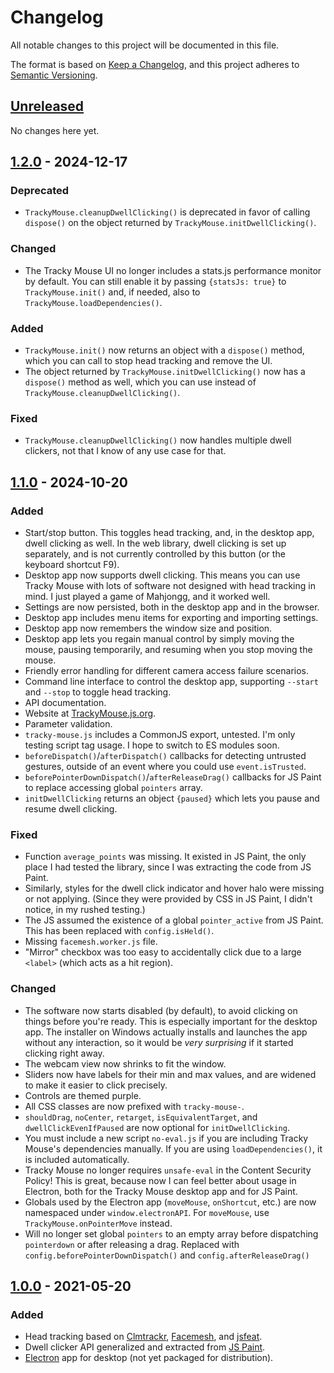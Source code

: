 # Changelog
All notable changes to this project will be documented in this file.

The format is based on [Keep a Changelog](https://keepachangelog.com/en/1.0.0/),
and this project adheres to [Semantic Versioning](https://semver.org/spec/v2.0.0.html).

## [Unreleased]

No changes here yet.

## [1.2.0] - 2024-12-17

### Deprecated
- `TrackyMouse.cleanupDwellClicking()` is deprecated in favor of calling `dispose()` on the object returned by `TrackyMouse.initDwellClicking()`.

### Changed
- The Tracky Mouse UI no longer includes a stats.js performance monitor by default. You can still enable it by passing `{statsJs: true}` to `TrackyMouse.init()` and, if needed, also to `TrackyMouse.loadDependencies()`.

### Added
- `TrackyMouse.init()` now returns an object with a `dispose()` method, which you can call to stop head tracking and remove the UI.
- The object returned by `TrackyMouse.initDwellClicking()` now has a `dispose()` method as well, which you can use instead of `TrackyMouse.cleanupDwellClicking()`.

### Fixed
- `TrackyMouse.cleanupDwellClicking()` now handles multiple dwell clickers, not that I know of any use case for that.

## [1.1.0] - 2024-10-20

### Added
- Start/stop button. This toggles head tracking, and, in the desktop app, dwell clicking as well. In the web library, dwell clicking is set up separately, and is not currently controlled by this button (or the keyboard shortcut F9).
- Desktop app now supports dwell clicking. This means you can use Tracky Mouse with lots of software not designed with head tracking in mind. I just played a game of Mahjongg, and it worked well.
- Settings are now persisted, both in the desktop app and in the browser.
- Desktop app includes menu items for exporting and importing settings.
- Desktop app now remembers the window size and position.
- Desktop app lets you regain manual control by simply moving the mouse, pausing temporarily, and resuming when you stop moving the mouse.
- Friendly error handling for different camera access failure scenarios.
- Command line interface to control the desktop app, supporting `--start` and `--stop` to toggle head tracking.
- API documentation.
- Website at [TrackyMouse.js.org](https://trackymouse.js.org/).
- Parameter validation.
- `tracky-mouse.js` includes a CommonJS export, untested. I'm only testing script tag usage. I hope to switch to ES modules soon.
- `beforeDispatch()`/`afterDispatch()` callbacks for detecting untrusted gestures, outside of an event where you could use `event.isTrusted`.
- `beforePointerDownDispatch()`/`afterReleaseDrag()` callbacks for JS Paint to replace accessing global `pointers` array.
- `initDwellClicking` returns an object `{paused}` which lets you pause and resume dwell clicking.

### Fixed
- Function `average_points` was missing. It existed in JS Paint, the only place I had tested the library, since I was extracting the code from JS Paint.
- Similarly, styles for the dwell click indicator and hover halo were missing or not applying. (Since they were provided by CSS in JS Paint, I didn't notice, in my rushed testing.)
- The JS assumed the existence of a global `pointer_active` from JS Paint. This has been replaced with `config.isHeld()`.
- Missing `facemesh.worker.js` file.
- "Mirror" checkbox was too easy to accidentally click due to a large `<label>` (which acts as a hit region).

### Changed
- The software now starts disabled (by default), to avoid clicking on things before you're ready. This is especially important for the desktop app. The installer on Windows actually installs and launches the app without any interaction, so it would be *very surprising* if it started clicking right away.
- The webcam view now shrinks to fit the window.
- Sliders now have labels for their min and max values, and are widened to make it easier to click precisely.
- Controls are themed purple.
- All CSS classes are now prefixed with `tracky-mouse-`.
- `shouldDrag`, `noCenter`, `retarget`, `isEquivalentTarget`, and `dwellClickEvenIfPaused` are now optional for `initDwellClicking`.
- You must include a new script `no-eval.js` if you are including Tracky Mouse's dependencies manually. If you are using `loadDependencies()`, it is included automatically.
- Tracky Mouse no longer requires `unsafe-eval` in the Content Security Policy! This is great, because now I can feel better about usage in Electron, both for the Tracky Mouse desktop app and for JS Paint.
- Globals used by the Electron app (`moveMouse`, `onShortcut`, etc.) are now namespaced under `window.electronAPI`. For `moveMouse`, use `TrackyMouse.onPointerMove` instead.
- Will no longer set global `pointers` to an empty array before dispatching `pointerdown` or after releasing a drag. Replaced with `config.beforePointerDownDispatch()` and `config.afterReleaseDrag()`

## [1.0.0] - 2021-05-20
### Added
- Head tracking based on [Clmtrackr](https://github.com/auduno/clmtrackr), [Facemesh](https://github.com/tensorflow/tfjs-models/tree/master/facemesh#mediapipe-facemesh), and [jsfeat](https://github.com/inspirit/jsfeat).
- Dwell clicker API generalized and extracted from [JS Paint](https://github.com/1j01/jspaint).
- [Electron](https://electronjs.org/) app for desktop (not yet packaged for distribution).


[Unreleased]: https://github.com/1j01/tracky-mouse/compare/v1.2.0...HEAD
[1.2.0]: https://github.com/1j01/tracky-mouse/compare/v1.1.0...v1.2.0
[1.1.0]: https://github.com/1j01/tracky-mouse/compare/v1.0.0...v1.1.0
[1.0.0]: https://github.com/1j01/tracky-mouse/releases/tag/v1.0.0

